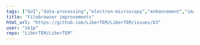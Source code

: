 ```yaml
---
tags: ["GUI","data-processing","electron-microscopy","enhancement","image-processing","python"]
title: "Filebrowser improvements"
html_url: "https://github.com/LiberTEM/LiberTEM/issues/83"
user: "sk1p"
repo: "LiberTEM/LiberTEM"
---
```


